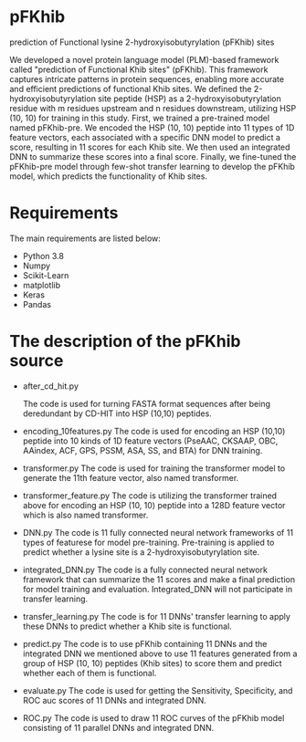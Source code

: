 # pFKhib
prediction of Functional lysine 2-hydroxyisobutyrylation (pFKhib) sites 

We developed a novel protein language model (PLM)-based framework called "prediction of Functional Khib sites" (pFKhib). This framework captures intricate patterns in protein sequences, enabling more accurate and efficient predictions of functional Khib sites. We defined the 2-hydroxyisobutyrylation site peptide (HSP) as a 2-hydroxyisobutyrylation residue with m residues upstream and n residues downstream, utilizing HSP (10, 10) for training in this study. First, we trained a pre-trained model named pFKhib-pre. We encoded the HSP (10, 10) peptide into 11 types of 1D feature vectors, each associated with a specific DNN model to predict a score, resulting in 11 scores for each Khib site. We then used an integrated DNN to summarize these scores into a final score. Finally, we fine-tuned the pFKhib-pre model through few-shot transfer learning to develop the pFKhib model, which predicts the functionality of Khib sites.
# Requirements
The main requirements are listed below:

* Python 3.8
* Numpy
* Scikit-Learn
* matplotlib
* Keras
* Pandas
# The description of the pFKhib source
* after_cd_hit.py
  
  The code is used for turning FASTA format sequences after being deredundant by CD-HIT into HSP (10,10) peptides.
* encoding_10features.py
  The code is used for encoding an HSP (10,10) peptide into 10 kinds of 1D feature vectors (PseAAC, CKSAAP, OBC, AAindex, ACF, GPS, PSSM, ASA, SS, and BTA) for DNN training.
* transformer.py
  The code is used for training the transformer model to generate the 11th feature vector, also named transformer.
* transformer_feature.py
  The code is utilizing the transformer trained above for encoding an HSP (10, 10) peptide into a 128D feature vector which is also named transformer.
* DNN.py
  The code is 11 fully connected neural network frameworks of 11 types of featurese for model pre-training. Pre-training is applied to predict whether a lysine site is a 2-hydroxyisobutyrylation site.
* integrated_DNN.py
  The code is a fully connected neural network framework that can summarize the 11 scores and make a final prediction for model training and evaluation. Integrated_DNN will not participate in transfer learning.
* transfer_learning.py
  The code is for 11 DNNs' transfer learning to apply these DNNs to predict whether a Khib site is functional.
* predict.py
  The code is to use pFKhib containing 11 DNNs and the integrated DNN we mentioned above to use 11 features generated from a group of HSP (10, 10) peptides (Khib sites) to score them and predict whether each of them is functional.
* evaluate.py
  The code is used for getting the Sensitivity, Specificity, and ROC auc scores of 11 DNNs and integrated DNN.
* ROC.py
  The code is used to draw 11 ROC curves of the pFKhib model consisting of 11 parallel DNNs and integrated DNN.
